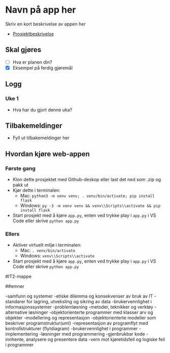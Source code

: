 # Navn på app her

Skriv en kort beskrivelse av appen her  

- [Prosjektbeskrivelse](./prosjektbeskrivelse.md)

## Skal gjøres

- [ ] Hva er planen din?
- [x] Eksempel på ferdig gjøremål

## Logg

### Uke 1

- Hva har du gjort denne uka?

## Tilbakemeldinger

- Fyll ut tilbakemeldinger her

## Hvordan kjøre web-appen

### Første gang

- Klon dette prosjektet med Github-deskop eller last det ned som .zip og pakk ut
- Kjør dette i terminalen: 
  - Mac: `python3 -m venv venv; . venv/bin/activate; pip install flask`
  - Windows: `py -3 -m venv venv && venv\\Scripts\\activate && pip install flask`
- Start prosjekt med å kjøre `app.py`, enten ved trykke play i `app.py` i VS Code eller skrive `python app.py`

### Ellers

- Aktiver virtuelt miljø i terminalen: 
  - Mac: `. venv/bin/activate`
  - Windows: `venv\\Scripts\\activate`
- Start prosjekt med å kjøre `app.py`, enten ved trykke play i `app.py` i VS Code eller skrive `python app.py`



#IT2-mappe

##emner

-samfunn og systemer
  -etiske dilemma og konsekvenser av bruk av IT
  -standarer for lagring, utveksling og sikring av data
  -brukervennlighet i informasjonssystemer
-problemløsning
  -metoder, teknikker og verktøy
  -alternative løsninger
  -objektorienterte programmer med klasser arv og objekter
-modellering og representasjon
  -objektorienterte modeller som beskriver programstruktur(uml)
  -representasjon av programflyt med kontrollstrukturer (flytdiagram)
  -brukervennlighet i programmer
-implementering
  -løsninger med programmering
  -gjenbrukbar kode
  -innhente, analysere og presentere data
  -vern mot kjøretidsfeil og logiske feil i programmer

  
